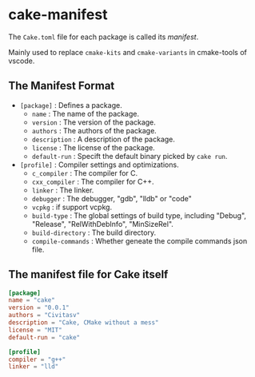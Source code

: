 # cake-manifest

The `Cake.toml` file for each package is called its *manifest*.

Mainly used to replace `cmake-kits` and `cmake-variants` in cmake-tools of vscode.

## The Manifest Format

- `[package]` : Defines a package.
    - `name` : The name of the package.
    - `version` : The version of the package.
    - `authors` : The authors of the package.
    - `description` : A description of the package.
    - `license` : The license of the package.
    - `default-run` : Specift the default binary picked by `cake run`.
- `[profile]` : Compiler settings and optimizations.
    - `c_compiler` : The compiler for C.
    - `cxx_compiler` : The compiler for C++.
    - `linker` : The linker.
    - `debugger` : The debugger, "gdb", "lldb" or "code"
    - `vcpkg` : if support vcpkg.
    - `build-type` : The global settings of build type, including "Debug", "Release", "RelWithDebInfo", "MinSizeRel".
    - `build-directory` : The build directory.
    - `compile-commands` : Whether geneate the compile commands json file.

## The manifest file for Cake itself

```toml
[package]
name = "cake"
version = "0.0.1"
authors = "Civitasv"
description = "Cake, CMake without a mess"
license = "MIT"
default-run = "cake"

[profile]
compiler = "g++"
linker = "lld"
```
